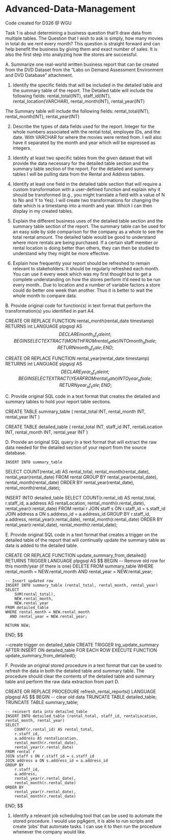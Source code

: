 # Advanced-Data-Management
Code created for D326 @ WGU

Task 1 is about determining a business question that’ll draw data from multiple tables. The Question that I wish to ask is simply, how many movies in total do we rent every month? This question is straight forward and can help benefit the business by giving them and exact number of sales. It is also the first step into analyzing how the stores are successful.



A.  Summarize one real-world written business report that can be created from the DVD Dataset from the “Labs on Demand Assessment Environment and DVD Database” attachment. 
1.  Identify the specific fields that will be included in the detailed table and the summary table of the report.
The Detailed table will include the following fields: rental_total(INT), staff_id(INT), rental_location(VARCHAR), rental_month(INT), rental_year(INT)

The Summary table will include the following fields: rental_total(INT), rental_month(INT), rental_year(INT)

2.  Describe the types of data fields used for the report.
Integer for the whole numbers associated with the rental total, employee IDs, and the date. With VARCHAR for where the movies were rented from. I will also have it separated by the month and year which will be expressed as integers.

3.  Identify at least two specific tables from the given dataset that will provide the data necessary for the detailed table section and the summary table section of the report.
For the detailed and summary tables I will be pulling data from the Rental and Address tables.

4.  Identify at least one field in the detailed table section that will require a custom transformation with a user-defined function and explain why it should be transformed (e.g., you might translate a field with a value of N to No and Y to Yes).
I will create two transformations for changing the date which is a timestamp into a month and year. Which I can then display in my created tables.

5.  Explain the different business uses of the detailed table section and the summary table section of the report. 
The summary table can be used for an easy side by side comparison for the company as a whole to see the total rental amount.
The detailed table would be good to understand where more rentals are being purchased. If a certain staff member or rental location is doing better than others, they can then be studied to understand why they might be more effective.

6.  Explain how frequently your report should be refreshed to remain relevant to stakeholders.
It should be regularly refreshed each month. You can use it every week which was my first thought but to get a complete understanding on how the stores perform it’d need to be run every month.. Due to location and a number of variable factors a store could do better one week than another.  Thus it is better to wait the whole month to compare data.
 
B.  Provide original code for function(s) in text format that perform the transformation(s) you identified in part A4.

CREATE OR REPLACE FUNCTION rental_month(rental_date timestamp)
RETURNS int
LANGUAGE plpgsql
AS 
$$
DECLARE month_of_sale int;
BEGIN
	SELECT EXTRACT(MONTH FROM rental_date) INTO month_of sale;
	RETURN month_of_sale;
END;
$$

CREATE OR REPLACE FUNCTION rental_year(rental_date timestamp)
RETURNS int
LANGUAGE plpgsql
AS 
$$
DECLARE year_of_sale int;
BEGIN
	SELECT EXTRACT(YEAR FROM rental_date) INTO year_of sale;
	RETURN year_of_sale;
END;
$$



 
C.  Provide original SQL code in a text format that creates the detailed and summary tables to hold your report table sections.

CREATE TABLE summary_table (
rental_total INT,
rental_month  INT,
rental_year  INT
)

CREATE TABLE detailed_table (
rental_total INT,
staff_id INT,
rentalLocation INT,
rental_month  INT,
rental_year  INT
)
 
D.  Provide an original SQL query in a text format that will extract the raw data needed for the detailed section of your report from the source database.


	INSERT INTO summary_table
SELECT 
COUNT(rental_id) AS rental_total,
	rental_month(rental_date),
	rental_year(rental_date)
FROM rental
GROUP BY
	rental_year(rental_date),
	rental_month(rental_date)
ORDER BY 
	rental_year(rental_date),
	rental_month(rental_date);

INSERT INTO detailed_table
SELECT 
    COUNT(r.rental_id) AS rental_total,
    r.staff_id,
    a.address AS rentalLocation,
    rental_month(r.rental_date),
    rental_year(r.rental_date)
FROM rental r
JOIN staff s ON r.staff_id = s.staff_id
JOIN address a ON s.address_id = a.address_id
GROUP BY
    r.staff_id,
    a.address,
    rental_year(r.rental_date),
    rental_month(r.rental_date)
ORDER BY 
    rental_year(r.rental_date),
    rental_month(r.rental_date);


 
E.  Provide original SQL code in a text format that creates a trigger on the detailed table of the report that will continually update the summary table as data is added to the detailed table.

CREATE OR REPLACE FUNCTION update_summary_from_detailed()
RETURNS TRIGGER
LANGUAGE plpgsql
AS $$
BEGIN
    -- Remove old row for this month/year (if there is one)
    DELETE FROM summary_table
    WHERE rental_month = NEW.rental_month
      AND rental_year = NEW.rental_year;

    -- Insert updated row
    INSERT INTO summary_table (rental_total, rental_month, rental_year)
    SELECT 
        SUM(rental_total),
        NEW.rental_month,
        NEW.rental_year
    FROM detailed_table
    WHERE rental_month = NEW.rental_month
      AND rental_year = NEW.rental_year;

    RETURN NEW;
END;
$$

--create trigger on detailed_table
CREATE TRIGGER trg_update_summary
AFTER INSERT ON detailed_table
FOR EACH ROW
EXECUTE FUNCTION update_summary_from_detailed();






F.  Provide an original stored procedure in a text format that can be used to refresh the data in both the detailed table and summary table. The procedure should clear the contents of the detailed table and summary table and perform the raw data extraction from part D.

CREATE OR REPLACE PROCEDURE refresh_rental_reports()
LANGUAGE plpgsql
AS $$
BEGIN
    -- clear old data
    TRUNCATE TABLE detailed_table;
    TRUNCATE TABLE summary_table;

    -- reinsert data into detailed_table
    INSERT INTO detailed_table (rental_total, staff_id, rentalLocation, rental_month, rental_year)
    SELECT 
        COUNT(r.rental_id) AS rental_total,
        r.staff_id,
        a.address AS rentalLocation,
        rental_month(r.rental_date),
        rental_year(r.rental_date)
    FROM rental r
    JOIN staff s ON r.staff_id = s.staff_id
    JOIN address a ON s.address_id = a.address_id
    GROUP BY
        r.staff_id,
        a.address,
        rental_year(r.rental_date),
        rental_month(r.rental_date)
    ORDER BY 
        rental_year(r.rental_date),
        rental_month(r.rental_date)

END;
$$
1.  Identify a relevant job scheduling tool that can be used to automate the stored procedure.
I would use pgAgent, it is able to run scripts and create ‘jobs’ that automate tasks. I can use it to then run the procedure whenever the company would like.
